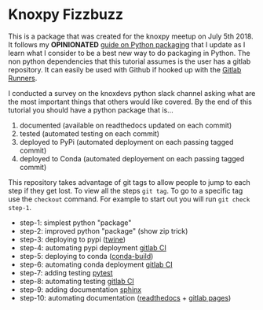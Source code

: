 # Knoxpy Fizzbuzz

This is a package that was created for the knoxpy meetup on July
5th 2018. It follows my **OPINIONATED** [guide on Python
packaging](https://costrouc-python-package-template.readthedocs.io/en/latest/)
that I update as I learn what I consider to be a best new way to do
packaging in Python. The non python dependencies that this tutorial
assumes is the user has a gitlab repository. It can easily be used
with Github if hooked up with the [Gitlab
Runners](https://docs.gitlab.com/ee/ci/ci_cd_for_external_repos/github_integration.html).

I conducted a survey on the knoxdevs python slack channel asking what
are the most important things that others would like covered. By the
end of this tutorial you should have a python package that is...

1. documented (available on readthedocs updated on each commit)
2. tested (automated testing on each commit)
3. deployed to PyPi (automated deployment on each passing tagged commit)
4. deployed to Conda (automated deployement on each passing tagged commit)

This repository takes advantage of git tags to allow people to jump to
each step if they get lost. To view all the steps `git tag`. To go to
a specific tag use the `checkout` command. For example to start out
you will run `git check step-1`.

 - step-1: simplest python "package"
 - step-2: improved python "package" (show zip trick)
 - step-3: deploying to pypi ([twine](https://github.com/pypa/twine))
 - step-4: automating pypi deployment [gitlab CI](https://about.gitlab.com/features/gitlab-ci-cd/)
 - step-5: deploying to conda ([conda-build](https://conda.io/docs/user-guide/tasks/build-packages/index.html))
 - step-6: automating conda deployment [gitlab CI](https://about.gitlab.com/features/gitlab-ci-cd/)
 - step-7: adding testing [pytest](https://docs.pytest.org/en/latest/)
 - step-8: automating testing [gitlab CI](https://about.gitlab.com/features/gitlab-ci-cd/)
 - step-9: adding documentation [sphinx](http://www.sphinx-doc.org/en/master/)
 - step-10: automating documentation ([readthedocs](https://readthedocs.org/) + [gitlab pages](https://about.gitlab.com/features/pages/))

